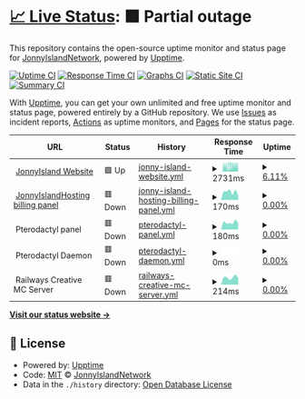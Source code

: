 # [📈 Live Status](https://status.jonnyislandhosting.net): <!--live status--> **🟧 Partial outage**

This repository contains the open-source uptime monitor and status page for [JonnyIslandNetwork](https://jonnyisland.net), powered by [Upptime](https://github.com/upptime/upptime).

[![Uptime CI](https://github.com/JonnyIslandNetwork/status-page/workflows/Uptime%20CI/badge.svg)](https://github.com/JonnyIslandNetwork/status-page/actions?query=workflow%3A%22Uptime+CI%22)
[![Response Time CI](https://github.com/JonnyIslandNetwork/status-page/workflows/Response%20Time%20CI/badge.svg)](https://github.com/JonnyIslandNetwork/status-page/actions?query=workflow%3A%22Response+Time+CI%22)
[![Graphs CI](https://github.com/JonnyIslandNetwork/status-page/workflows/Graphs%20CI/badge.svg)](https://github.com/JonnyIslandNetwork/status-page/actions?query=workflow%3A%22Graphs+CI%22)
[![Static Site CI](https://github.com/JonnyIslandNetwork/status-page/workflows/Static%20Site%20CI/badge.svg)](https://github.com/JonnyIslandNetwork/status-page/actions?query=workflow%3A%22Static+Site+CI%22)
[![Summary CI](https://github.com/JonnyIslandNetwork/status-page/workflows/Summary%20CI/badge.svg)](https://github.com/JonnyIslandNetwork/status-page/actions?query=workflow%3A%22Summary+CI%22)

With [Upptime](https://upptime.js.org), you can get your own unlimited and free uptime monitor and status page, powered entirely by a GitHub repository. We use [Issues](https://github.com/JonnyIslandNetwork/status-page/issues) as incident reports, [Actions](https://github.com/JonnyIslandNetwork/status-page/actions) as uptime monitors, and [Pages](https://status.jonnyislandhosting.net) for the status page.

<!--start: status pages-->
<!-- This summary is generated by Upptime (https://github.com/upptime/upptime) -->
<!-- Do not edit this manually, your changes will be overwritten -->
<!-- prettier-ignore -->
| URL | Status | History | Response Time | Uptime |
| --- | ------ | ------- | ------------- | ------ |
| <img alt="" src="https://icons.duckduckgo.com/ip3/jonnyisland.net.ico" height="13"> [JonnyIsland Website](https://jonnyisland.net) | 🟩 Up | [jonny-island-website.yml](https://github.com/JonnyIslandNetwork/status-page/commits/HEAD/history/jonny-island-website.yml) | <details><summary><img alt="Response time graph" src="./graphs/jonny-island-website/response-time-week.png" height="20"> 2731ms</summary><br><a href="https://status.jonnyisland.net/history/jonny-island-website"><img alt="Response time 1045" src="https://img.shields.io/endpoint?url=https%3A%2F%2Fraw.githubusercontent.com%2FJonnyIslandNetwork%2Fstatus-page%2FHEAD%2Fapi%2Fjonny-island-website%2Fresponse-time.json"></a><br><a href="https://status.jonnyisland.net/history/jonny-island-website"><img alt="24-hour response time 3109" src="https://img.shields.io/endpoint?url=https%3A%2F%2Fraw.githubusercontent.com%2FJonnyIslandNetwork%2Fstatus-page%2FHEAD%2Fapi%2Fjonny-island-website%2Fresponse-time-day.json"></a><br><a href="https://status.jonnyisland.net/history/jonny-island-website"><img alt="7-day response time 2731" src="https://img.shields.io/endpoint?url=https%3A%2F%2Fraw.githubusercontent.com%2FJonnyIslandNetwork%2Fstatus-page%2FHEAD%2Fapi%2Fjonny-island-website%2Fresponse-time-week.json"></a><br><a href="https://status.jonnyisland.net/history/jonny-island-website"><img alt="30-day response time 2149" src="https://img.shields.io/endpoint?url=https%3A%2F%2Fraw.githubusercontent.com%2FJonnyIslandNetwork%2Fstatus-page%2FHEAD%2Fapi%2Fjonny-island-website%2Fresponse-time-month.json"></a><br><a href="https://status.jonnyisland.net/history/jonny-island-website"><img alt="1-year response time 947" src="https://img.shields.io/endpoint?url=https%3A%2F%2Fraw.githubusercontent.com%2FJonnyIslandNetwork%2Fstatus-page%2FHEAD%2Fapi%2Fjonny-island-website%2Fresponse-time-year.json"></a></details> | <details><summary><a href="https://status.jonnyisland.net/history/jonny-island-website">6.11%</a></summary><a href="https://status.jonnyisland.net/history/jonny-island-website"><img alt="All-time uptime 65.99%" src="https://img.shields.io/endpoint?url=https%3A%2F%2Fraw.githubusercontent.com%2FJonnyIslandNetwork%2Fstatus-page%2FHEAD%2Fapi%2Fjonny-island-website%2Fuptime.json"></a><br><a href="https://status.jonnyisland.net/history/jonny-island-website"><img alt="24-hour uptime 21.74%" src="https://img.shields.io/endpoint?url=https%3A%2F%2Fraw.githubusercontent.com%2FJonnyIslandNetwork%2Fstatus-page%2FHEAD%2Fapi%2Fjonny-island-website%2Fuptime-day.json"></a><br><a href="https://status.jonnyisland.net/history/jonny-island-website"><img alt="7-day uptime 6.11%" src="https://img.shields.io/endpoint?url=https%3A%2F%2Fraw.githubusercontent.com%2FJonnyIslandNetwork%2Fstatus-page%2FHEAD%2Fapi%2Fjonny-island-website%2Fuptime-week.json"></a><br><a href="https://status.jonnyisland.net/history/jonny-island-website"><img alt="30-day uptime 0.00%" src="https://img.shields.io/endpoint?url=https%3A%2F%2Fraw.githubusercontent.com%2FJonnyIslandNetwork%2Fstatus-page%2FHEAD%2Fapi%2Fjonny-island-website%2Fuptime-month.json"></a><br><a href="https://status.jonnyisland.net/history/jonny-island-website"><img alt="1-year uptime 53.70%" src="https://img.shields.io/endpoint?url=https%3A%2F%2Fraw.githubusercontent.com%2FJonnyIslandNetwork%2Fstatus-page%2FHEAD%2Fapi%2Fjonny-island-website%2Fuptime-year.json"></a></details>
| <img alt="" src="https://icons.duckduckgo.com/ip3/jonnyislandhosting.net.ico" height="13"> [JonnyIslandHosting billing panel](https://jonnyislandhosting.net) | 🟥 Down | [jonny-island-hosting-billing-panel.yml](https://github.com/JonnyIslandNetwork/status-page/commits/HEAD/history/jonny-island-hosting-billing-panel.yml) | <details><summary><img alt="Response time graph" src="./graphs/jonny-island-hosting-billing-panel/response-time-week.png" height="20"> 170ms</summary><br><a href="https://status.jonnyisland.net/history/jonny-island-hosting-billing-panel"><img alt="Response time 819" src="https://img.shields.io/endpoint?url=https%3A%2F%2Fraw.githubusercontent.com%2FJonnyIslandNetwork%2Fstatus-page%2FHEAD%2Fapi%2Fjonny-island-hosting-billing-panel%2Fresponse-time.json"></a><br><a href="https://status.jonnyisland.net/history/jonny-island-hosting-billing-panel"><img alt="24-hour response time 0" src="https://img.shields.io/endpoint?url=https%3A%2F%2Fraw.githubusercontent.com%2FJonnyIslandNetwork%2Fstatus-page%2FHEAD%2Fapi%2Fjonny-island-hosting-billing-panel%2Fresponse-time-day.json"></a><br><a href="https://status.jonnyisland.net/history/jonny-island-hosting-billing-panel"><img alt="7-day response time 170" src="https://img.shields.io/endpoint?url=https%3A%2F%2Fraw.githubusercontent.com%2FJonnyIslandNetwork%2Fstatus-page%2FHEAD%2Fapi%2Fjonny-island-hosting-billing-panel%2Fresponse-time-week.json"></a><br><a href="https://status.jonnyisland.net/history/jonny-island-hosting-billing-panel"><img alt="30-day response time 157" src="https://img.shields.io/endpoint?url=https%3A%2F%2Fraw.githubusercontent.com%2FJonnyIslandNetwork%2Fstatus-page%2FHEAD%2Fapi%2Fjonny-island-hosting-billing-panel%2Fresponse-time-month.json"></a><br><a href="https://status.jonnyisland.net/history/jonny-island-hosting-billing-panel"><img alt="1-year response time 157" src="https://img.shields.io/endpoint?url=https%3A%2F%2Fraw.githubusercontent.com%2FJonnyIslandNetwork%2Fstatus-page%2FHEAD%2Fapi%2Fjonny-island-hosting-billing-panel%2Fresponse-time-year.json"></a></details> | <details><summary><a href="https://status.jonnyisland.net/history/jonny-island-hosting-billing-panel">0.00%</a></summary><a href="https://status.jonnyisland.net/history/jonny-island-hosting-billing-panel"><img alt="All-time uptime 8.99%" src="https://img.shields.io/endpoint?url=https%3A%2F%2Fraw.githubusercontent.com%2FJonnyIslandNetwork%2Fstatus-page%2FHEAD%2Fapi%2Fjonny-island-hosting-billing-panel%2Fuptime.json"></a><br><a href="https://status.jonnyisland.net/history/jonny-island-hosting-billing-panel"><img alt="24-hour uptime 0.00%" src="https://img.shields.io/endpoint?url=https%3A%2F%2Fraw.githubusercontent.com%2FJonnyIslandNetwork%2Fstatus-page%2FHEAD%2Fapi%2Fjonny-island-hosting-billing-panel%2Fuptime-day.json"></a><br><a href="https://status.jonnyisland.net/history/jonny-island-hosting-billing-panel"><img alt="7-day uptime 0.00%" src="https://img.shields.io/endpoint?url=https%3A%2F%2Fraw.githubusercontent.com%2FJonnyIslandNetwork%2Fstatus-page%2FHEAD%2Fapi%2Fjonny-island-hosting-billing-panel%2Fuptime-week.json"></a><br><a href="https://status.jonnyisland.net/history/jonny-island-hosting-billing-panel"><img alt="30-day uptime 0.00%" src="https://img.shields.io/endpoint?url=https%3A%2F%2Fraw.githubusercontent.com%2FJonnyIslandNetwork%2Fstatus-page%2FHEAD%2Fapi%2Fjonny-island-hosting-billing-panel%2Fuptime-month.json"></a><br><a href="https://status.jonnyisland.net/history/jonny-island-hosting-billing-panel"><img alt="1-year uptime 0.00%" src="https://img.shields.io/endpoint?url=https%3A%2F%2Fraw.githubusercontent.com%2FJonnyIslandNetwork%2Fstatus-page%2FHEAD%2Fapi%2Fjonny-island-hosting-billing-panel%2Fuptime-year.json"></a></details>
| <img alt="" src="https://icons.duckduckgo.com/ip3/null.ico" height="13"> Pterodactyl panel | 🟥 Down | [pterodactyl-panel.yml](https://github.com/JonnyIslandNetwork/status-page/commits/HEAD/history/pterodactyl-panel.yml) | <details><summary><img alt="Response time graph" src="./graphs/pterodactyl-panel/response-time-week.png" height="20"> 180ms</summary><br><a href="https://status.jonnyisland.net/history/pterodactyl-panel"><img alt="Response time 771" src="https://img.shields.io/endpoint?url=https%3A%2F%2Fraw.githubusercontent.com%2FJonnyIslandNetwork%2Fstatus-page%2FHEAD%2Fapi%2Fpterodactyl-panel%2Fresponse-time.json"></a><br><a href="https://status.jonnyisland.net/history/pterodactyl-panel"><img alt="24-hour response time 0" src="https://img.shields.io/endpoint?url=https%3A%2F%2Fraw.githubusercontent.com%2FJonnyIslandNetwork%2Fstatus-page%2FHEAD%2Fapi%2Fpterodactyl-panel%2Fresponse-time-day.json"></a><br><a href="https://status.jonnyisland.net/history/pterodactyl-panel"><img alt="7-day response time 180" src="https://img.shields.io/endpoint?url=https%3A%2F%2Fraw.githubusercontent.com%2FJonnyIslandNetwork%2Fstatus-page%2FHEAD%2Fapi%2Fpterodactyl-panel%2Fresponse-time-week.json"></a><br><a href="https://status.jonnyisland.net/history/pterodactyl-panel"><img alt="30-day response time 163" src="https://img.shields.io/endpoint?url=https%3A%2F%2Fraw.githubusercontent.com%2FJonnyIslandNetwork%2Fstatus-page%2FHEAD%2Fapi%2Fpterodactyl-panel%2Fresponse-time-month.json"></a><br><a href="https://status.jonnyisland.net/history/pterodactyl-panel"><img alt="1-year response time 163" src="https://img.shields.io/endpoint?url=https%3A%2F%2Fraw.githubusercontent.com%2FJonnyIslandNetwork%2Fstatus-page%2FHEAD%2Fapi%2Fpterodactyl-panel%2Fresponse-time-year.json"></a></details> | <details><summary><a href="https://status.jonnyisland.net/history/pterodactyl-panel">0.00%</a></summary><a href="https://status.jonnyisland.net/history/pterodactyl-panel"><img alt="All-time uptime 8.71%" src="https://img.shields.io/endpoint?url=https%3A%2F%2Fraw.githubusercontent.com%2FJonnyIslandNetwork%2Fstatus-page%2FHEAD%2Fapi%2Fpterodactyl-panel%2Fuptime.json"></a><br><a href="https://status.jonnyisland.net/history/pterodactyl-panel"><img alt="24-hour uptime 0.00%" src="https://img.shields.io/endpoint?url=https%3A%2F%2Fraw.githubusercontent.com%2FJonnyIslandNetwork%2Fstatus-page%2FHEAD%2Fapi%2Fpterodactyl-panel%2Fuptime-day.json"></a><br><a href="https://status.jonnyisland.net/history/pterodactyl-panel"><img alt="7-day uptime 0.00%" src="https://img.shields.io/endpoint?url=https%3A%2F%2Fraw.githubusercontent.com%2FJonnyIslandNetwork%2Fstatus-page%2FHEAD%2Fapi%2Fpterodactyl-panel%2Fuptime-week.json"></a><br><a href="https://status.jonnyisland.net/history/pterodactyl-panel"><img alt="30-day uptime 0.00%" src="https://img.shields.io/endpoint?url=https%3A%2F%2Fraw.githubusercontent.com%2FJonnyIslandNetwork%2Fstatus-page%2FHEAD%2Fapi%2Fpterodactyl-panel%2Fuptime-month.json"></a><br><a href="https://status.jonnyisland.net/history/pterodactyl-panel"><img alt="1-year uptime 0.00%" src="https://img.shields.io/endpoint?url=https%3A%2F%2Fraw.githubusercontent.com%2FJonnyIslandNetwork%2Fstatus-page%2FHEAD%2Fapi%2Fpterodactyl-panel%2Fuptime-year.json"></a></details>
| <img alt="" src="https://icons.duckduckgo.com/ip3/null.ico" height="13"> Pterodactyl Daemon | 🟥 Down | [pterodactyl-daemon.yml](https://github.com/JonnyIslandNetwork/status-page/commits/HEAD/history/pterodactyl-daemon.yml) | <details><summary><img alt="Response time graph" src="./graphs/pterodactyl-daemon/response-time-week.png" height="20"> 0ms</summary><br><a href="https://status.jonnyisland.net/history/pterodactyl-daemon"><img alt="Response time 1041" src="https://img.shields.io/endpoint?url=https%3A%2F%2Fraw.githubusercontent.com%2FJonnyIslandNetwork%2Fstatus-page%2FHEAD%2Fapi%2Fpterodactyl-daemon%2Fresponse-time.json"></a><br><a href="https://status.jonnyisland.net/history/pterodactyl-daemon"><img alt="24-hour response time 0" src="https://img.shields.io/endpoint?url=https%3A%2F%2Fraw.githubusercontent.com%2FJonnyIslandNetwork%2Fstatus-page%2FHEAD%2Fapi%2Fpterodactyl-daemon%2Fresponse-time-day.json"></a><br><a href="https://status.jonnyisland.net/history/pterodactyl-daemon"><img alt="7-day response time 0" src="https://img.shields.io/endpoint?url=https%3A%2F%2Fraw.githubusercontent.com%2FJonnyIslandNetwork%2Fstatus-page%2FHEAD%2Fapi%2Fpterodactyl-daemon%2Fresponse-time-week.json"></a><br><a href="https://status.jonnyisland.net/history/pterodactyl-daemon"><img alt="30-day response time 0" src="https://img.shields.io/endpoint?url=https%3A%2F%2Fraw.githubusercontent.com%2FJonnyIslandNetwork%2Fstatus-page%2FHEAD%2Fapi%2Fpterodactyl-daemon%2Fresponse-time-month.json"></a><br><a href="https://status.jonnyisland.net/history/pterodactyl-daemon"><img alt="1-year response time 0" src="https://img.shields.io/endpoint?url=https%3A%2F%2Fraw.githubusercontent.com%2FJonnyIslandNetwork%2Fstatus-page%2FHEAD%2Fapi%2Fpterodactyl-daemon%2Fresponse-time-year.json"></a></details> | <details><summary><a href="https://status.jonnyisland.net/history/pterodactyl-daemon">0.00%</a></summary><a href="https://status.jonnyisland.net/history/pterodactyl-daemon"><img alt="All-time uptime 8.61%" src="https://img.shields.io/endpoint?url=https%3A%2F%2Fraw.githubusercontent.com%2FJonnyIslandNetwork%2Fstatus-page%2FHEAD%2Fapi%2Fpterodactyl-daemon%2Fuptime.json"></a><br><a href="https://status.jonnyisland.net/history/pterodactyl-daemon"><img alt="24-hour uptime 0.00%" src="https://img.shields.io/endpoint?url=https%3A%2F%2Fraw.githubusercontent.com%2FJonnyIslandNetwork%2Fstatus-page%2FHEAD%2Fapi%2Fpterodactyl-daemon%2Fuptime-day.json"></a><br><a href="https://status.jonnyisland.net/history/pterodactyl-daemon"><img alt="7-day uptime 0.00%" src="https://img.shields.io/endpoint?url=https%3A%2F%2Fraw.githubusercontent.com%2FJonnyIslandNetwork%2Fstatus-page%2FHEAD%2Fapi%2Fpterodactyl-daemon%2Fuptime-week.json"></a><br><a href="https://status.jonnyisland.net/history/pterodactyl-daemon"><img alt="30-day uptime 0.00%" src="https://img.shields.io/endpoint?url=https%3A%2F%2Fraw.githubusercontent.com%2FJonnyIslandNetwork%2Fstatus-page%2FHEAD%2Fapi%2Fpterodactyl-daemon%2Fuptime-month.json"></a><br><a href="https://status.jonnyisland.net/history/pterodactyl-daemon"><img alt="1-year uptime 0.00%" src="https://img.shields.io/endpoint?url=https%3A%2F%2Fraw.githubusercontent.com%2FJonnyIslandNetwork%2Fstatus-page%2FHEAD%2Fapi%2Fpterodactyl-daemon%2Fuptime-year.json"></a></details>
| <img alt="" src="https://icons.duckduckgo.com/ip3/null.ico" height="13"> Railways Creative MC Server | 🟥 Down | [railways-creative-mc-server.yml](https://github.com/JonnyIslandNetwork/status-page/commits/HEAD/history/railways-creative-mc-server.yml) | <details><summary><img alt="Response time graph" src="./graphs/railways-creative-mc-server/response-time-week.png" height="20"> 214ms</summary><br><a href="https://status.jonnyisland.net/history/railways-creative-mc-server"><img alt="Response time 369" src="https://img.shields.io/endpoint?url=https%3A%2F%2Fraw.githubusercontent.com%2FJonnyIslandNetwork%2Fstatus-page%2FHEAD%2Fapi%2Frailways-creative-mc-server%2Fresponse-time.json"></a><br><a href="https://status.jonnyisland.net/history/railways-creative-mc-server"><img alt="24-hour response time 0" src="https://img.shields.io/endpoint?url=https%3A%2F%2Fraw.githubusercontent.com%2FJonnyIslandNetwork%2Fstatus-page%2FHEAD%2Fapi%2Frailways-creative-mc-server%2Fresponse-time-day.json"></a><br><a href="https://status.jonnyisland.net/history/railways-creative-mc-server"><img alt="7-day response time 214" src="https://img.shields.io/endpoint?url=https%3A%2F%2Fraw.githubusercontent.com%2FJonnyIslandNetwork%2Fstatus-page%2FHEAD%2Fapi%2Frailways-creative-mc-server%2Fresponse-time-week.json"></a><br><a href="https://status.jonnyisland.net/history/railways-creative-mc-server"><img alt="30-day response time 251" src="https://img.shields.io/endpoint?url=https%3A%2F%2Fraw.githubusercontent.com%2FJonnyIslandNetwork%2Fstatus-page%2FHEAD%2Fapi%2Frailways-creative-mc-server%2Fresponse-time-month.json"></a><br><a href="https://status.jonnyisland.net/history/railways-creative-mc-server"><img alt="1-year response time 240" src="https://img.shields.io/endpoint?url=https%3A%2F%2Fraw.githubusercontent.com%2FJonnyIslandNetwork%2Fstatus-page%2FHEAD%2Fapi%2Frailways-creative-mc-server%2Fresponse-time-year.json"></a></details> | <details><summary><a href="https://status.jonnyisland.net/history/railways-creative-mc-server">0.00%</a></summary><a href="https://status.jonnyisland.net/history/railways-creative-mc-server"><img alt="All-time uptime 7.56%" src="https://img.shields.io/endpoint?url=https%3A%2F%2Fraw.githubusercontent.com%2FJonnyIslandNetwork%2Fstatus-page%2FHEAD%2Fapi%2Frailways-creative-mc-server%2Fuptime.json"></a><br><a href="https://status.jonnyisland.net/history/railways-creative-mc-server"><img alt="24-hour uptime 0.00%" src="https://img.shields.io/endpoint?url=https%3A%2F%2Fraw.githubusercontent.com%2FJonnyIslandNetwork%2Fstatus-page%2FHEAD%2Fapi%2Frailways-creative-mc-server%2Fuptime-day.json"></a><br><a href="https://status.jonnyisland.net/history/railways-creative-mc-server"><img alt="7-day uptime 0.00%" src="https://img.shields.io/endpoint?url=https%3A%2F%2Fraw.githubusercontent.com%2FJonnyIslandNetwork%2Fstatus-page%2FHEAD%2Fapi%2Frailways-creative-mc-server%2Fuptime-week.json"></a><br><a href="https://status.jonnyisland.net/history/railways-creative-mc-server"><img alt="30-day uptime 0.00%" src="https://img.shields.io/endpoint?url=https%3A%2F%2Fraw.githubusercontent.com%2FJonnyIslandNetwork%2Fstatus-page%2FHEAD%2Fapi%2Frailways-creative-mc-server%2Fuptime-month.json"></a><br><a href="https://status.jonnyisland.net/history/railways-creative-mc-server"><img alt="1-year uptime 0.00%" src="https://img.shields.io/endpoint?url=https%3A%2F%2Fraw.githubusercontent.com%2FJonnyIslandNetwork%2Fstatus-page%2FHEAD%2Fapi%2Frailways-creative-mc-server%2Fuptime-year.json"></a></details>

<!--end: status pages-->

[**Visit our status website →**](https://status.jonnyislandhosting.net)

## 📄 License

- Powered by: [Upptime](https://github.com/upptime/upptime)
- Code: [MIT](./LICENSE) © [JonnyIslandNetwork](https://jonnyisland.net)
- Data in the `./history` directory: [Open Database License](https://opendatacommons.org/licenses/odbl/1-0/)
